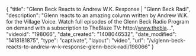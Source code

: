 {
    "title": "Glenn Beck Reacts to Andrew W.K. Response | \"Glenn Beck Radi",
    "description": "Glenn reacts to an amazing column written by Andrew W.K. for the Village Voice. Watch full episodes of the Glenn Beck Radio Program on demand with a subscription to TheBlaze TV: http:\/\/www.thebla...",
    "videoid": "198066",
    "date_created": "1408046532",
    "date_modified": "1418181875",
    "type": "captivate",
    "layout": "video",
    "url": "\/v\/glenn-beck-reacts-to-andrew-w-k-response-glenn-beck-radi\/198066"
}